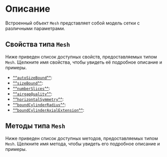 # Описание
Встроенный объект `Mesh` представляет собой модель сетки с различными параметрами.

## Свойства типа `Mesh`
Ниже приведен список доступных свойств, предоставляемых типом `Mesh`. Щелкните имя свойства, чтобы увидеть её подробное описание и примеры.

- [^^`autoSizeBound`^^](./props/autoSizeBound.md): 
- [^^`sizeBound`^^](./props/sizeBound.md):
- [^^`numberSlices`^^](./props/numberSlices.md):
- [^^`airgapQuality`^^](./props/airgapQuality.md):
- [^^`horizontalSymmetry`^^](./props/horizontalSymmetry.md):
- [^^`boundCylinderRadius`^^](./props/boundCylinderRadius.md):
- [^^`boundCylinderAxialExtension`^^](./props/boundCylinderAxialExtension.md):

## Методы типа `Mesh`
Ниже приведен список доступных методов, предоставляемых типом `Mesh`. Щелкните имя метода, чтобы увидеть его подробное описание и примеры.
